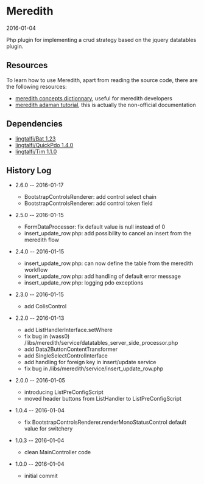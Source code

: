 Meredith
============
2016-01-04



Php plugin for implementing a crud strategy based on the jquery datatables plugin.




Resources
------------

To learn how to use Meredith, apart from reading the source code, there are the following resources:


- [meredith concepts dictionnary](https://github.com/lingtalfi/Meredith/blob/master/_doc/concepts.dict.md), useful for meredith developers 
- [meredith adaman tutorial](https://github.com/lingtalfi/meredith-adaman), this is actually the non-official documentation




Dependencies
------------------

- [lingtalfi/Bat 1.23](https://github.com/lingtalfi/Bat)
- [lingtalfi/QuickPdo 1.4.0](https://github.com/lingtalfi/QuickPdo)
- [lingtalfi/Tim 1.1.0](https://github.com/lingtalfi/Tim)




History Log
------------------

        
- 2.6.0 -- 2016-01-17

    - BootstrapControlsRenderer: add control select chain 
    - BootstrapControlsRenderer: add control token field 
        
- 2.5.0 -- 2016-01-15

    - FormDataProcessor: fix default value is null instead of 0
    - insert_update_row.php: add possibility to cancel an insert from the meredith flow
        
        
- 2.4.0 -- 2016-01-15

    - insert_update_row.php: can now define the table from the meredith workflow
    - insert_update_row.php: add handling of default error message
    - insert_update_row.php: logging pdo exceptions
    
    
- 2.3.0 -- 2016-01-15

    - add ColisControl
    
        
- 2.2.0 -- 2016-01-13

    - add ListHandlerInterface.setWhere 
    - fix bug in (wass0) /libs/meredith/service/datatables_server_side_processor.php 
    - add Data2ButtonContentTransformer
    - add SingleSelectControlInterface  
    - add handling for foreign key in insert/update service  
    - fix bug in /libs/meredith/service/insert_update_row.php 

    
- 2.0.0 -- 2016-01-05

    - introducing ListPreConfigScript  
    - moved header buttons from ListHandler to ListPreConfigScript  
    
    
- 1.0.4 -- 2016-01-04

    - fix BootstrapControlsRenderer.renderMonoStatusControl default value for switchery  
    
    
- 1.0.3 -- 2016-01-04

    - clean MainController code
    
    
- 1.0.0 -- 2016-01-04

    - initial commit
    
    





